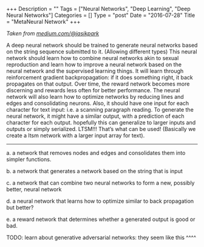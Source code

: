 +++
Description = ""
Tags = ["Neural Networks", "Deep Learning", "Deep Neural Networks"]
Categories = []
Type = "post"
Date = "2016-07-28"
Title = "MetaNeural Network"
+++

_Taken from [medium.com/@jasikpark](https://medium.com/@jasikpark)_

A deep neural network should be trained to generate neural networks based on the string sequence submitted to it. (Allowing different types) This neural network should learn how to combine neural networks akin to sexual reproduction and learn how to improve a neural network based on the neural network and the supervised learning things. It will learn through reinforcement gradient backpropagation: if it does something right, it back propagates on that output. Over time, the reward network becomes more discerning and rewards less often for better performance. The neural network will also learn how to optimize networks by reducing lines and edges and consolidating neurons. Also, it should have one input for each character for text input: i.e. a scanning paragraph reading. To generate the neural network, it might have a similar output, with a prediction of each character for each output. hopefully this can generalize to larger inputs and outputs or simply serialized. LTSM!!! That’s what can be used! (Basically we create a ltsm network with a larger input array for text).

---

a. a network that removes nodes and edges and consolidates them into simpler functions.

b. a network that generates a network based on the string that is input

c. a network that can combine two neural networks to form a new, possibly better, neural network

d. a neural network that learns how to optimize similar to back propagation but better?

e. a reward network that determines whether a generated output is good or bad.

TODO: learn about generative adversarial networks: they seem like this ^^^^
